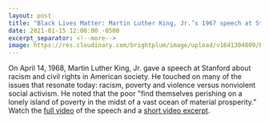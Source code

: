 ```yaml
---
layout: post
title: "Black Lives Matter: Martin Luther King, Jr.’s 1967 speech at Stanford"
date: 2021-01-15 12:00:00 -0500
excerpt_separator: <!--more-->
image: https://res.cloudinary.com/brightplum/image/upload/v1641304809/blm-stanford-archive/posts/MLK_at_Stanford.tiff
---
```


On April 14, 1968, Martin Luther King, Jr. gave a speech at Stanford about racism and civil rights in American society. He touched on many of the issues that resonate today: racism, poverty and <!--more--> violence versus nonviolent social activism. He noted that the poor "find themselves perishing on a lonely island of poverty in the midst of a vast ocean of material prosperity.” Watch the [full video][video] of the speech and a [short video excerpt][excerpt].

[video]: http://r20.rs6.net/tn.jsp?f=001-xXNaaKMkzPbeV_SGVUS6hhhQ2C8SuXytYlxBYQ2i4sFlap0WCUdCmCbL2baaCBVdboBPBYHyPObRMk8DVWmOaGRNzIxAp_rjmaXk3bxJBmvYkFSfzGxs3d-khJkYp-VPnfG3_zXcmOZSN73R-AqrwEke58yJ0k4p_8Edvcc20k9ZeBBkEnk0y_ByX6BVsEuoL-vYPSSLSV10QKAHigIPi2oAWBmlir1qHHWZ8vbQIZRDtHWGcxzpxLyyIxHQEhW_pnwtwUeAoe2c38lYAIvDWzX8Nbvr2IJE8DDDLQGhUefrIO7LJkwHibWGpbdIv8-8KYRprnQeRquFpZ8ZvuypsocnYPOT10_9SCGlcEwJLxjP7i7yjtwrGf0lwZxE0iGt8d0zbrJhTnii-k8V0onw1bhdt5lELkybr8FpXufOJT1Kn6PD-c89LWAgr40f58Sxg4C1JVnyWT75wovISZ3IMJYPeUDqvnMT3WB72oYGV4Z5RBkUaerV0zXbm0-zKpTUEnCXX6rFsmh4MMcd3U8zW2zIOVP17ovEZI_imB72fTuzujuYPEV3YOPwEHKktzb-l4mbI1QUytZ9Wlc4p92xBAM9amSHq34PYLYIrBzk_LYC_hVmd1Vf5bnDKvqSalSZxOLu60x_e4SrreEeQrqVxqUUelgGGbbC86HIme-AREVpscMIsO_z15yzWlhlLJ4jwyI_EXvqLZDXZBM_-xn6_NP_m1GW_Aczq4X9FQfDx432azlvcqCreOw4K52TFMffkDtgn1oC81qZDwx2Yoz3pDXoKk6v4cbC3arajvwNNqWhEjMAP5qNg==&c=9cidSRZrecf1hP_SkvuV5GzmRhcZ6SySG3xtKzFh49fYgrE_qT0OQw==&ch=oRgRGeCmcIA96iq7RE9-vgw14OUN1Yacae7X2apqiNKQ1xlS6qJl-g==
[excerpt]: http://r20.rs6.net/tn.jsp?f=001-xXNaaKMkzPbeV_SGVUS6hhhQ2C8SuXytYlxBYQ2i4sFlap0WCUdCmCbL2baaCBVnZTU5Nk8fpI8XvmjQ2OTVpfFAVKInK4yPqPtJxZR-Pgr_P_PveJABq5KnV41KheUVHVQWVQ2B5QIV37ewI8DtwvyoqZP3NFrwVsKuV3eS2N3AFCFLLzIuGZTEqYz3HqjVMxLvUyL_GPJgaS7zVE-BD6peKJrHzMYIYGyt8frALTv3DNBOjfNz6gQHMyAr1OYPX-f08GvHVtLKRQ_MwvOtoWVnb2YGD74KTQQOAXydE2QvQULkDRIbNttPRXlPk28Oa4XWc1C8y92x--1uZiRNEwkhZFvLb_FImDh9wNO2akKgYYKUkT56DTsWPcMis9GqFafPZR9S1XG18tQppRxXPaWXqULAGL20ZRavLaEHywFY4wapZIUMNVLH0GxaqBOSUfszFJtYgTL6_5isLa31J2ewnEFeLfdVqkTJtksaCTm7i2OiKO0_AKXgFqdq20sY4Wpb95V-VSY1B1XN9uenXZQbA6pB7Ll0MppQkv9_LyPFZvF9ub8nIIpMH1Lrt7P4dNQeInQbjbBUithtsrjzZMWBhFJ1h9QL7sd21gD9paNF_E1ak5RLgFk8fwif-c9Wvy5tP8zr6zBI98tiu7JsKJP45_6LjY_SsE9LkcrJS-_KpKu2HheGWvcwF_OFhjghJqV3oAnWVm5DdVFfarCQimpOSu12-K1&c=9cidSRZrecf1hP_SkvuV5GzmRhcZ6SySG3xtKzFh49fYgrE_qT0OQw==&ch=oRgRGeCmcIA96iq7RE9-vgw14OUN1Yacae7X2apqiNKQ1xlS6qJl-g==
